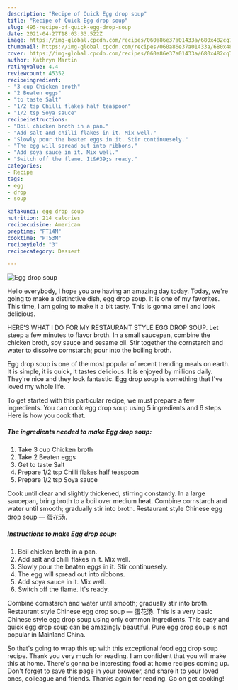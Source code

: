 ```yaml
---
description: "Recipe of Quick Egg drop soup"
title: "Recipe of Quick Egg drop soup"
slug: 495-recipe-of-quick-egg-drop-soup
date: 2021-04-27T18:03:33.522Z
image: https://img-global.cpcdn.com/recipes/060a86e37a01433a/680x482cq70/egg-drop-soup-recipe-main-photo.jpg
thumbnail: https://img-global.cpcdn.com/recipes/060a86e37a01433a/680x482cq70/egg-drop-soup-recipe-main-photo.jpg
cover: https://img-global.cpcdn.com/recipes/060a86e37a01433a/680x482cq70/egg-drop-soup-recipe-main-photo.jpg
author: Kathryn Martin
ratingvalue: 4.4
reviewcount: 45352
recipeingredient:
- "3 cup Chicken broth"
- "2 Beaten eggs"
- "to taste Salt"
- "1/2 tsp Chilli flakes half teaspoon"
- "1/2 tsp Soya sauce"
recipeinstructions:
- "Boil chicken broth in a pan."
- "Add salt and chilli flakes in it. Mix well."
- "Slowly pour the beaten eggs in it. Stir continuesely."
- "The egg will spread out into ribbons."
- "Add soya sauce in it. Mix well."
- "Switch off the flame. It&#39;s ready."
categories:
- Recipe
tags:
- egg
- drop
- soup

katakunci: egg drop soup 
nutrition: 214 calories
recipecuisine: American
preptime: "PT14M"
cooktime: "PT53M"
recipeyield: "3"
recipecategory: Dessert

---
```



![Egg drop soup](https://img-global.cpcdn.com/recipes/060a86e37a01433a/680x482cq70/egg-drop-soup-recipe-main-photo.jpg)

Hello everybody, I hope you are having an amazing day today. Today, we're going to make a distinctive dish, egg drop soup. It is one of my favorites. This time, I am going to make it a bit tasty. This is gonna smell and look delicious.

HERE&#39;S WHAT I DO FOR MY RESTAURANT STYLE EGG DROP SOUP. Let steep a few minutes to flavor broth. In a small saucepan, combine the chicken broth, soy sauce and sesame oil. Stir together the cornstarch and water to dissolve cornstarch; pour into the boiling broth.

Egg drop soup is one of the most popular of recent trending meals on earth. It is simple, it is quick, it tastes delicious. It is enjoyed by millions daily. They're nice and they look fantastic. Egg drop soup is something that I've loved my whole life.


To get started with this particular recipe, we must prepare a few ingredients. You can cook egg drop soup using 5 ingredients and 6 steps. Here is how you cook that.

<!--inarticleads1-->

##### The ingredients needed to make Egg drop soup:

1. Take 3 cup Chicken broth
1. Take 2 Beaten eggs
1. Get to taste Salt
1. Prepare 1/2 tsp Chilli flakes half teaspoon
1. Prepare 1/2 tsp Soya sauce


Cook until clear and slightly thickened, stirring constantly. In a large saucepan, bring broth to a boil over medium heat. Combine cornstarch and water until smooth; gradually stir into broth. Restaurant style Chinese egg drop soup — 蛋花汤. 

<!--inarticleads2-->

##### Instructions to make Egg drop soup:

1. Boil chicken broth in a pan.
1. Add salt and chilli flakes in it. Mix well.
1. Slowly pour the beaten eggs in it. Stir continuesely.
1. The egg will spread out into ribbons.
1. Add soya sauce in it. Mix well.
1. Switch off the flame. It&#39;s ready.


Combine cornstarch and water until smooth; gradually stir into broth. Restaurant style Chinese egg drop soup — 蛋花汤. This is a very basic Chinese style egg drop soup using only common ingredients. This easy and quick egg drop soup can be amazingly beautiful. Pure egg drop soup is not popular in Mainland China. 

So that's going to wrap this up with this exceptional food egg drop soup recipe. Thank you very much for reading. I am confident that you will make this at home. There's gonna be interesting food at home recipes coming up. Don't forget to save this page in your browser, and share it to your loved ones, colleague and friends. Thanks again for reading. Go on get cooking!
